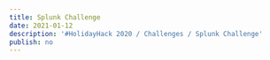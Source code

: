 ```yaml
---
title: Splunk Challenge
date: 2021-01-12
description: '#HolidayHack 2020 / Challenges / Splunk Challenge'
publish: no
---
```


